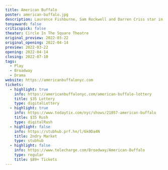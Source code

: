 ```yaml
---
title: American Buffalo
poster: american-buffalo.jpg
description: Laurence Fishburne, Sam Rockwell and Darren Criss star in the Broadway revival of David Mamet's classic.
tonyaward: false
criticspick: false
theater: Circle In The Square Theatre
original_preview: 2022-03-22
original_opening: 2022-04-14
preview: 2022-03-22
opening: 2022-04-14
closing: 2022-07-10
tags: 
  - Play
  - Broadway
  - Drama
website: https://americanbuffalonyc.com
tickets: 
  - highlight: true
    info: https://americanbuffalonyc.com/american-buffalo-lottery
    title: $35 Lottery
    type: digitalLottery
  - highlight: true
    info: https://www.todaytix.com/nyc/shows/21057-american-buffalo
    title: $35 Rush
    type: digitalRush
  - highlight: false
    info: https://stubhub.prf.hn/l/6k0Da4N
    title: 2ndry Market
    type: stubhub
  - highlight: false
    info: https://www.telecharge.com/Broadway/American-Buffalo
    type: regular
    title: $89+ Tickets
---
```

